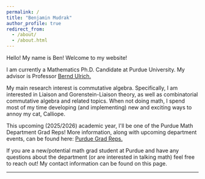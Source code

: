 ```yaml
---
permalink: /
title: "Benjamin Mudrak"
author_profile: true
redirect_from: 
  - /about/
  - /about.html
---
```


Hello! My name is Ben! Welcome to my website!

I am currently a Mathematics Ph.D. Candidate at Purdue University. My advisor is Professor [Bernd Ulrich.](https://www.math.purdue.edu/~bulrich/)

My main research interest is commutative algebra. Specifically, I am interested in Liaison and Gorenstein-Liaison theory, as well as combinatorial commutative algebra and related topics. When not doing math, I spend most of my time developing (and implementing) new and exciting ways to annoy my cat, Calliope.

This upcoming (2025/2026) academic year, I'll be one of the Purdue Math Department Grad Reps! More information, along with upcoming department events, can be found here: [Purdue Grad Reps.](https://sites.google.com/site/pumareps/)

If you are a new/potential math grad student at Purdue and have any questions about the department (or are interested in talking math) feel free to reach out! My contact information can be found on this page.

------

